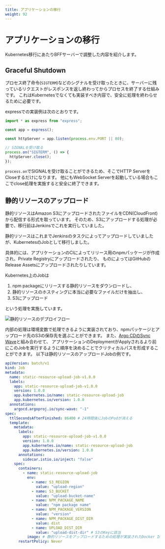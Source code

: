```yaml
---
title: アプリケーションの移行
weight: 92
---
```


# アプリケーションの移行

Kubernetes移行にあたりBFFサーバーで調整した内容を紹介します。

## Graceful Shutdown

プロセス終了命令(`SIGTERM`)などのシグナルを受け取ったときに、サーバーに残っているリクエストがレスポンスを返し終わってからプロセスを終了する仕組みです。
これはKubernetesでなくても実装すべき内容で、安全に処理を終わらせるために必要です。

expressでの実装例は次のとおりです。

```ts
import * as express from "express";

const app = express();

const httpServer = app.listen(process.env.PORT || 80);

// SIGNALを受け取る
process.on("SIGTERM", () => {
  httpServer.close();
});
```

`process.on`でSIGNALを受け取ることができるため、そこでHTTP ServerをCloseするだけになります。
他にもWebSocket Serverを起動している場合もここでclose処理を実施すると安全に終了できます。


## 静的リソースのアップロード

静的リソースはAmazon S3にアップロードされたファイルをCDN(CloudFront)から配信する形式を取っています。
そのため、S3にアップロードする処理が必要で、移行前はJenkinsでこれを実行していました。

静的リソースはこれまでJenkinsのタスクによってアップロードしていましたが、KubernetesのJobとして移行しました。

具体的には、アプリケーションのCIによってリリース用のnpmパッケージが作成され、Private Registryにアップロードされたり、
ものによってはGitHubのRelease Assetsにアップロードされたりしています。

Kubernetes上のJobは

1. npm packageにリリースする静的リソースをダウンロードし、
1. 静的リソースのホスティングに本当に必要なファイルだけを抽出し、
1. S3にアップロード

という処理を実施しています。

![静的リソースのデプロイフロー](../static-resource-deploy.svg)

内部の処理は環境変数で処理できるように実装されており、npmパッケージとアップロード先のS3の保存先を選ぶことができます。
また、[Argo CDのSync Wave](https://argo-cd.readthedocs.io/en/stable/user-guide/sync-waves/)と組み合わせて、
アプリケーションのDeploymentがApplyされるより前にこのJobを実行するように順序を決めることでクリティカルパスを形成することができます。
以下は静的リソースのアップロードJobの例です。

```yaml {linenos=table,hl_lines=[11,"26-38"]}
apiVersion: batch/v1
kind: Job
metadata:
  name: static-resource-upload-job-v1.0.0
  labels:
	app: static-resource-upload-job-v1.0.0
	version: 1.0.0
	app.kubernetes.io/name: static-resource-upload-job
	app.kubernetes.io/version: 1.0.0
  annotations:
    argocd.argoproj.io/sync-wave: "-1"
spec:
  ttlSecondsAfterFinished: 86400 # 24時間後にJobのPodが消える
  template:
    metadata:
      labels:
        app: static-resource-upload-job-v1.0.0
        version: 1.0.0
        app.kubernetes.io/name: static-resource-upload-job
        app.kubernetes.io/version: 1.0.0
      annotations:
        sidecar.istio.io/inject: "false"
    spec:
      containers:
        - name: static-resource-upload-job
          env:
            - name: S3_REGION
              value: "upload-region"
            - name: S3_BUCKET
              value: "upload-bucket-name"
            - name: NPM_PACKAGE_NAME
              value: "npm package name"
            - name: NPM_PACKAGE_VERSION
              value: "version"
            - name: NPM_PACKAGE_DIST_DIR
              value: dist
            - name: UPLOAD_DIST_DIR
              value: "upload-dist-dir" # S3のKeyに該当
          image: # 静的リソースをアップロードするための処理が実装されたDocker Image
      restartPolicy: Never
```
